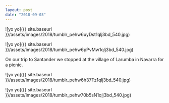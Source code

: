 ```yaml
---
layout: post
date: "2018-09-03"
---
```


![yo yo]({{ site.baseurl }}/assets/images/2018/tumblr_pehw6uyDst1qlj3bd_540.jpg)

![yo yo]({{ site.baseurl }}/assets/images/2018/tumblr_pehw6pPvMw1qlj3bd_540.jpg)

On our trip to Santander we stopped at the village of Larumba in Navarra for a picnic.

![yo yo]({{ site.baseurl }}/assets/images/2018/tumblr_pehw6h37Tz1qlj3bd_540.jpg)

![yo yo]({{ site.baseurl }}/assets/images/2018/tumblr_pehw70b5sN1qlj3bd_540.jpg)
